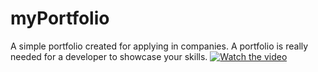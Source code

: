 # myPortfolio
A simple portfolio created for applying in companies. A portfolio is really needed for a developer to showcase your skills.
[![Watch the video](https://youtu.be/2pNxvUk-4Mg)](https://youtu.be/2pNxvUk-4Mg)
